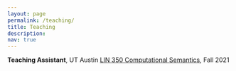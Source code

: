 ```yaml
---
layout: page
permalink: /teaching/
title: Teaching
description: 
nav: true
---
```


**Teaching Assistant**, UT Austin <a href="https://www.katrinerk.com/courses/lin350-computational-semantics">LIN 350 Computational Semantics</a>, Fall 2021
